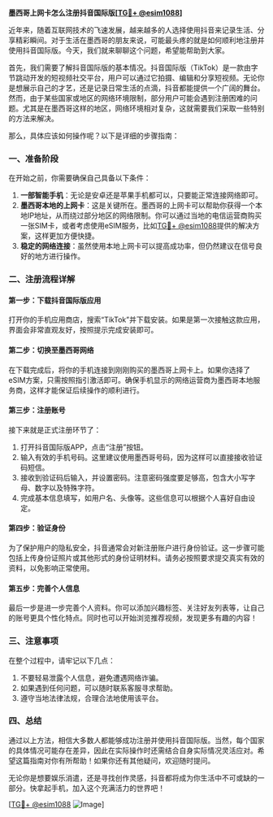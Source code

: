 **墨西哥上网卡怎么注册抖音国际版[[TG💪+ @esim1088](https://t.me/s/esim1088)]**

近年来，随着互联网技术的飞速发展，越来越多的人选择使用抖音来记录生活、分享精彩瞬间。对于生活在墨西哥的朋友来说，可能最头疼的就是如何顺利地注册并使用抖音国际版。今天，我们就来聊聊这个问题，希望能帮助到大家。

首先，我们需要了解抖音国际版的基本情况。抖音国际版（TikTok）是一款由字节跳动开发的短视频社交平台，用户可以通过它拍摄、编辑和分享短视频。无论你是想展示自己的才艺，还是记录日常生活的点滴，抖音都能提供一个广阔的舞台。然而，由于某些国家或地区的网络环境限制，部分用户可能会遇到注册困难的问题。尤其是在墨西哥这样的地区，网络环境相对复杂，这就需要我们采取一些特别的方法来解决。

那么，具体应该如何操作呢？以下是详细的步骤指南：

### 一、准备阶段

在开始之前，你需要确保自己具备以下条件：
1. **一部智能手机**：无论是安卓还是苹果手机都可以，只要能正常连接网络即可。
2. **墨西哥本地的上网卡**：这是关键所在。墨西哥的上网卡可以帮助你获得一个本地IP地址，从而绕过部分地区的网络限制。你可以通过当地的电信运营商购买一张SIM卡，或者考虑使用eSIM服务，比如[TG💪+ @esim1088](https://t.me/s/esim1088)提供的解决方案，这样更加方便快捷。
3. **稳定的网络连接**：虽然使用本地上网卡可以提高成功率，但仍然建议在信号良好的地方进行操作。

### 二、注册流程详解

#### 第一步：下载抖音国际版应用

打开你的手机应用商店，搜索“TikTok”并下载安装。如果是第一次接触这款应用，界面会非常直观友好，按照提示完成安装即可。

#### 第二步：切换至墨西哥网络

在下载完成后，将你的手机连接到刚刚购买的墨西哥上网卡上。如果你选择了eSIM方案，只需按照指引激活即可。确保手机显示的网络运营商为墨西哥本地服务商，这样才能保证后续操作的顺利进行。

#### 第三步：注册账号

接下来就是正式注册环节了：
1. 打开抖音国际版APP，点击“注册”按钮。
2. 输入有效的手机号码。这里建议使用墨西哥号码，因为这样可以直接接收验证码短信。
3. 接收到验证码后输入，并设置密码。注意密码强度要足够高，包含大小写字母、数字以及特殊字符。
4. 完成基本信息填写，如用户名、头像等。这些信息可以根据个人喜好自由设定。

#### 第四步：验证身份

为了保护用户的隐私安全，抖音通常会对新注册账户进行身份验证。这一步骤可能包括上传身份证照片或其他形式的身份证明材料。请务必按照要求提交真实有效的资料，以免影响正常使用。

#### 第五步：完善个人信息

最后一步是进一步完善个人资料。你可以添加兴趣标签、关注好友列表等，让自己的账号更具个性化特点。同时也可以开始浏览推荐视频，发现更多有趣的内容！

### 三、注意事项

在整个过程中，请牢记以下几点：
1. 不要轻易泄露个人信息，避免遭遇网络诈骗。
2. 如果遇到任何问题，可以随时联系客服寻求帮助。
3. 遵守当地法律法规，合理合法地使用该平台。

### 四、总结

通过以上方法，相信大多数人都能够成功注册并使用抖音国际版。当然，每个国家的具体情况可能存在差异，因此在实际操作时还需结合自身实际情况灵活应对。希望这篇指南对你有所帮助！如果你还有其他疑问，欢迎随时提问。

无论你是想要娱乐消遣，还是寻找创作灵感，抖音都将成为你生活中不可或缺的一部分。快拿起手机，加入这个充满活力的世界吧！

[[TG💪+ @esim1088](https://t.me/s/esim1088) ![Image](https://i.postimg.cc/4NQfJmqS/Snipaste-2025-05-13-00-14-12.png)]